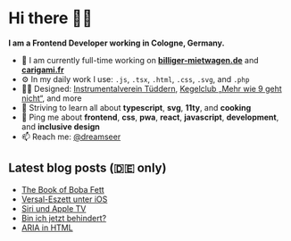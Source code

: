 # Hi there 👋🏼

**I am a Frontend Developer working in Cologne, Germany.**

* 🏢 I am currently full-time working on **[billiger-mietwagen.de](https://www.billiger-mietwagen.de/)** and **[carigami.fr](https://www.carigami.fr/)**
* ⚙️ In my daily work I use: `.js`, `.tsx`, `.html`, `.css`, `.svg`, and `.php`
* 💅🏼 Designed: [Instrumentalverein Tüddern](https://instrumentalverein-tueddern.de/), [Kegelclub „Mehr wie 9 geht nicht“](https://kegelclub-tüddern.de/), and more
* 🌱 Striving to learn all about **typescript**, **svg**, **11ty**, and **cooking**
* 💬 Ping me about **frontend**, **css**, **pwa**, **react**, **javascript**, **development**, and **inclusive design**
* 📫 Reach me: [@dreamseer](https://twitter.com/dreamseer)

## Latest blog posts (🇩🇪 only)

<!-- POST-LIST:START -->
- [The Book of Boba Fett](https://marcgoertz.de/2021/the-book-of-boba-fett)
- [Versal-Eszett unter iOS](https://marcgoertz.de/2021/versal-eszett-unter-ios)
- [Siri und Apple TV](https://marcgoertz.de/2021/siri-und-apple-tv)
- [Bin ich jetzt behindert?](https://marcgoertz.de/2021/bin-ich-jetzt-behindert)
- [ARIA in HTML](https://marcgoertz.de/2021/aria-in-html)
<!-- POST-LIST:END -->
